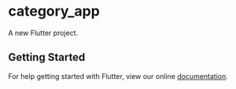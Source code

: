 # category_app

A new Flutter project.

## Getting Started

For help getting started with Flutter, view our online
[documentation](https://flutter.io/).
